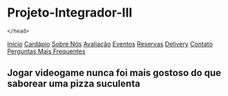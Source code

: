 # Projeto-Integrador-III

<!DOCTYPE html>
<html lang="pt-br">
<head>
    <title>Pizzaria Checkpoint</title>

    </head>

<nav>
    <a href="index.html">Início</a>
     <a href="cardápio.html">Cardápio</a>
        <a href="sobre.html">Sobre Nós</a>
        <a href="avaliação.html">Avaliação</a>
        <a href="eventos.html">Eventos</a>
   <a href="reservas.html">Reservas</a> 
    <a href="delivery.html">Delivery</a>
        <a href="contato.html">Contato</a>
    <a href="perguntas frequentes.html">Perguntas Mais Frequentes</a>
</nav>
       <h2><p>Jogar videogame nunca foi mais gostoso do que saborear uma pizza suculenta</p></h2>

</body>
</html>  
